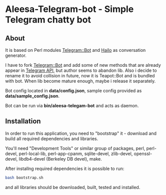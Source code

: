 # Aleesa-Telegram-bot - Simple Telegram chatty bot

## About

It is based on Perl modules [Telegram::Bot][1] and [Hailo][2] as conversation
generator.

I have to fork [Telegram::Bot][1] and add some of new methods that are already
appear in [Telegram API][3], but author seems to abandon lib. Also i decide to
rename it to avoid collision in future, now it is Teapot::Bot and is bundled
with bot. When lib become mature enough, maybe i release it separately.

Bot config located in **data/config.json**, sample config provided as
**data/sample_config.json**.

Bot can be run via **bin/aleesa-telegam-bot** and acts as daemon.

## Installation

In order to run this application, you need to "bootstrap" it - download and build
all required dependencies and libraries.

You'll need "Development Tools" or similar group of packages, perl, perl-devel,
perl-local-lib, perl-app-cpanm, sqlite-devel, zlib-devel, openssl-devel,
libdb4-devel (Berkeley DB devel), make.

After installng required dependencies it is possible to run:

```bash
bash bootstrap.sh
```

and all libraries should be downloaded, built, tested and installed.

[1]: https://metacpan.org/pod/Telegram::Bot
[2]: https://metacpan.org/pod/Hailo
[3]: https://core.telegram.org/bots/api